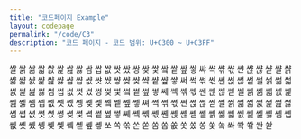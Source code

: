 ```yaml
---
title: "코드페이지 Example"
layout: codepage
permalink: "/code/C3"
description: "코드 페이지 - 코드 범위: U+C300 ~ U+C3FF"
---
```


<span class="character">쌀</span>
<span class="character">쌁</span>
<span class="character">쌂</span>
<span class="character">쌃</span>
<span class="character">쌄</span>
<span class="character">쌅</span>
<span class="character">쌆</span>
<span class="character">쌇</span>
<span class="character">쌈</span>
<span class="character">쌉</span>
<span class="character">쌊</span>
<span class="character">쌋</span>
<span class="character">쌌</span>
<span class="character">쌍</span>
<span class="character">쌎</span>
<span class="character">쌏</span>
<span class="character">쌐</span>
<span class="character">쌑</span>
<span class="character">쌒</span>
<span class="character">쌓</span>
<span class="code tofu"></span>
<span class="code tofu"></span>
<span class="code tofu"></span>
<span class="code tofu"></span>
<span class="code tofu"></span>
<span class="code tofu"></span>
<span class="code tofu"></span>
<span class="code tofu"></span>
<span class="code tofu"></span>
<span class="code tofu"></span>
<span class="code tofu"></span>
<span class="code tofu"></span>
<span class="code tofu"></span>
<span class="code tofu"></span>
<span class="code tofu"></span>
<span class="code tofu"></span>
<span class="code tofu"></span>
<span class="code tofu"></span>
<span class="code tofu"></span>
<span class="code tofu"></span>
<span class="code tofu"></span>
<span class="code tofu"></span>
<span class="code tofu"></span>
<span class="code tofu"></span>
<span class="code tofu"></span>
<span class="code tofu"></span>
<span class="code tofu"></span>
<span class="code tofu"></span>
<span class="character">쌰</span>
<span class="character">쌱</span>
<span class="character">쌲</span>
<span class="character">쌳</span>
<span class="character">쌴</span>
<span class="character">쌵</span>
<span class="character">쌶</span>
<span class="character">쌷</span>
<span class="character">쌸</span>
<span class="character">쌹</span>
<span class="character">쌺</span>
<span class="character">쌻</span>
<span class="character">쌼</span>
<span class="character">쌽</span>
<span class="character">쌾</span>
<span class="character">쌿</span>
<span class="character">썀</span>
<span class="character">썁</span>
<span class="character">썂</span>
<span class="character">썃</span>
<span class="character">썄</span>
<span class="character">썅</span>
<span class="character">썆</span>
<span class="character">썇</span>
<span class="character">썈</span>
<span class="character">썉</span>
<span class="character">썊</span>
<span class="character">썋</span>
<span class="code tofu"></span>
<span class="code tofu"></span>
<span class="code tofu"></span>
<span class="code tofu"></span>
<span class="code tofu"></span>
<span class="code tofu"></span>
<span class="code tofu"></span>
<span class="code tofu"></span>
<span class="code tofu"></span>
<span class="code tofu"></span>
<span class="code tofu"></span>
<span class="code tofu"></span>
<span class="code tofu"></span>
<span class="code tofu"></span>
<span class="code tofu"></span>
<span class="code tofu"></span>
<span class="code tofu"></span>
<span class="code tofu"></span>
<span class="code tofu"></span>
<span class="code tofu"></span>
<span class="code tofu"></span>
<span class="code tofu"></span>
<span class="code tofu"></span>
<span class="code tofu"></span>
<span class="code tofu"></span>
<span class="code tofu"></span>
<span class="code tofu"></span>
<span class="code tofu"></span>
<span class="character">써</span>
<span class="character">썩</span>
<span class="character">썪</span>
<span class="character">썫</span>
<span class="character">썬</span>
<span class="character">썭</span>
<span class="character">썮</span>
<span class="character">썯</span>
<span class="character">썰</span>
<span class="character">썱</span>
<span class="character">썲</span>
<span class="character">썳</span>
<span class="character">썴</span>
<span class="character">썵</span>
<span class="character">썶</span>
<span class="character">썷</span>
<span class="character">썸</span>
<span class="character">썹</span>
<span class="character">썺</span>
<span class="character">썻</span>
<span class="character">썼</span>
<span class="character">썽</span>
<span class="character">썾</span>
<span class="character">썿</span>
<span class="character">쎀</span>
<span class="character">쎁</span>
<span class="character">쎂</span>
<span class="character">쎃</span>
<span class="character">쎄</span>
<span class="character">쎅</span>
<span class="character">쎆</span>
<span class="character">쎇</span>
<span class="character">쎈</span>
<span class="character">쎉</span>
<span class="character">쎊</span>
<span class="character">쎋</span>
<span class="character">쎌</span>
<span class="character">쎍</span>
<span class="character">쎎</span>
<span class="character">쎏</span>
<span class="character">쎐</span>
<span class="character">쎑</span>
<span class="character">쎒</span>
<span class="character">쎓</span>
<span class="character">쎔</span>
<span class="character">쎕</span>
<span class="character">쎖</span>
<span class="character">쎗</span>
<span class="character">쎘</span>
<span class="character">쎙</span>
<span class="character">쎚</span>
<span class="character">쎛</span>
<span class="character">쎜</span>
<span class="character">쎝</span>
<span class="character">쎞</span>
<span class="character">쎟</span>
<span class="character">쎠</span>
<span class="character">쎡</span>
<span class="character">쎢</span>
<span class="character">쎣</span>
<span class="character">쎤</span>
<span class="character">쎥</span>
<span class="character">쎦</span>
<span class="character">쎧</span>
<span class="character">쎨</span>
<span class="character">쎩</span>
<span class="character">쎪</span>
<span class="character">쎫</span>
<span class="character">쎬</span>
<span class="character">쎭</span>
<span class="character">쎮</span>
<span class="character">쎯</span>
<span class="character">쎰</span>
<span class="character">쎱</span>
<span class="character">쎲</span>
<span class="character">쎳</span>
<span class="character">쎴</span>
<span class="character">쎵</span>
<span class="character">쎶</span>
<span class="character">쎷</span>
<span class="character">쎸</span>
<span class="character">쎹</span>
<span class="character">쎺</span>
<span class="character">쎻</span>
<span class="character">쎼</span>
<span class="character">쎽</span>
<span class="character">쎾</span>
<span class="character">쎿</span>
<span class="character">쏀</span>
<span class="character">쏁</span>
<span class="character">쏂</span>
<span class="character">쏃</span>
<span class="character">쏄</span>
<span class="character">쏅</span>
<span class="character">쏆</span>
<span class="character">쏇</span>
<span class="character">쏈</span>
<span class="character">쏉</span>
<span class="character">쏊</span>
<span class="character">쏋</span>
<span class="character">쏌</span>
<span class="character">쏍</span>
<span class="character">쏎</span>
<span class="character">쏏</span>
<span class="character">쏐</span>
<span class="character">쏑</span>
<span class="character">쏒</span>
<span class="character">쏓</span>
<span class="character">쏔</span>
<span class="character">쏕</span>
<span class="character">쏖</span>
<span class="character">쏗</span>
<span class="character">쏘</span>
<span class="character">쏙</span>
<span class="character">쏚</span>
<span class="code tofu"></span>
<span class="character">쏜</span>
<span class="code tofu"></span>
<span class="code tofu"></span>
<span class="character">쏟</span>
<span class="code tofu"></span>
<span class="code tofu"></span>
<span class="code tofu"></span>
<span class="code tofu"></span>
<span class="code tofu"></span>
<span class="code tofu"></span>
<span class="code tofu"></span>
<span class="code tofu"></span>
<span class="character">쏨</span>
<span class="character">쏩</span>
<span class="character">쏪</span>
<span class="character">쏫</span>
<span class="character">쏬</span>
<span class="character">쏭</span>
<span class="character">쏮</span>
<span class="code tofu"></span>
<span class="character">쏰</span>
<span class="code tofu"></span>
<span class="code tofu"></span>
<span class="code tofu"></span>
<span class="character">쏴</span>
<span class="character">쏵</span>
<span class="character">쏶</span>
<span class="code tofu"></span>
<span class="character">쏸</span>
<span class="code tofu"></span>
<span class="code tofu"></span>
<span class="character">쏻</span>
<span class="code tofu"></span>
<span class="code tofu"></span>
<span class="code tofu"></span>
<span class="code tofu"></span>